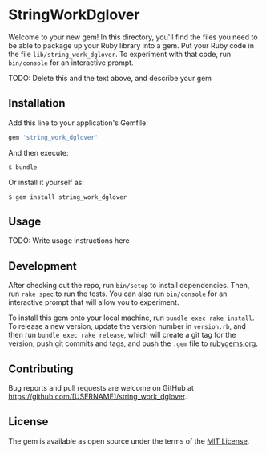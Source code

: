 # StringWorkDglover

Welcome to your new gem! In this directory, you'll find the files you need to be able to package up your Ruby library into a gem. Put your Ruby code in the file `lib/string_work_dglover`. To experiment with that code, run `bin/console` for an interactive prompt.

TODO: Delete this and the text above, and describe your gem

## Installation

Add this line to your application's Gemfile:

```ruby
gem 'string_work_dglover'
```

And then execute:

    $ bundle

Or install it yourself as:

    $ gem install string_work_dglover

## Usage

TODO: Write usage instructions here

## Development

After checking out the repo, run `bin/setup` to install dependencies. Then, run `rake spec` to run the tests. You can also run `bin/console` for an interactive prompt that will allow you to experiment.

To install this gem onto your local machine, run `bundle exec rake install`. To release a new version, update the version number in `version.rb`, and then run `bundle exec rake release`, which will create a git tag for the version, push git commits and tags, and push the `.gem` file to [rubygems.org](https://rubygems.org).

## Contributing

Bug reports and pull requests are welcome on GitHub at https://github.com/[USERNAME]/string_work_dglover.


## License

The gem is available as open source under the terms of the [MIT License](http://opensource.org/licenses/MIT).

